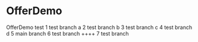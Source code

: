 # OfferDemo
OfferDemo test
1 test  branch a
2 test  branch b
3 test  branch c
4 test  branch d
5 main  branch 
6 test  branch ++++
7 test  branch 
